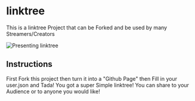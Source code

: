 # linktree
This is a linktree Project that can be Forked and be used by many Streamers/Creators

![Presenting linktree](https://github.com/tinyplayerss/linktree/assets/123846642/9a54a16c-747a-47a5-b37a-133e197c4699)

## Instructions
First Fork this project then turn it into a "Github Page" then Fill in your user.json and Tada! You got a super Simple linktree! You can share to your Audience or to anyone you would like!
